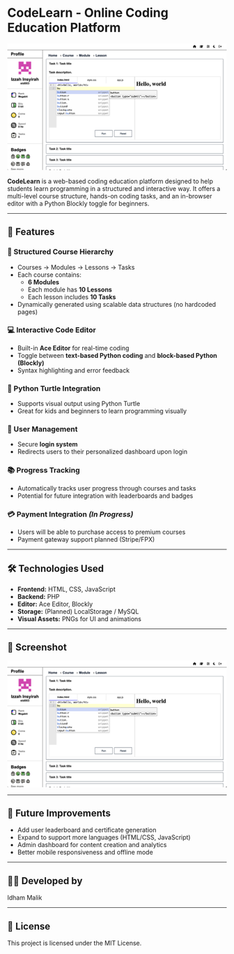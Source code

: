 # CodeLearn - Online Coding Education Platform

![Header](header.png)

**CodeLearn** is a web-based coding education platform designed to help students learn programming in a structured and interactive way. It offers a multi-level course structure, hands-on coding tasks, and an in-browser editor with a Python Blockly toggle for beginners.

---

## 🚀 Features

### 🧩 Structured Course Hierarchy
- Courses → Modules → Lessons → Tasks
- Each course contains:
  - **6 Modules**
  - Each module has **10 Lessons**
  - Each lesson includes **10 Tasks**
- Dynamically generated using scalable data structures (no hardcoded pages)

### 💻 Interactive Code Editor
- Built-in **Ace Editor** for real-time coding
- Toggle between **text-based Python coding** and **block-based Python (Blockly)**
- Syntax highlighting and error feedback

### 🐢 Python Turtle Integration
- Supports visual output using Python Turtle
- Great for kids and beginners to learn programming visually

### 👤 User Management
- Secure **login system**
- Redirects users to their personalized dashboard upon login

### 📚 Progress Tracking
- Automatically tracks user progress through courses and tasks
- Potential for future integration with leaderboards and badges

### 💳 Payment Integration *(In Progress)*
- Users will be able to purchase access to premium courses
- Payment gateway support planned (Stripe/FPX)

---

## 🛠️ Technologies Used

- **Frontend:** HTML, CSS, JavaScript
- **Backend:** PHP
- **Editor:** Ace Editor, Blockly
- **Storage:** (Planned) LocalStorage / MySQL
- **Visual Assets:** PNGs for UI and animations

---

## 📸 Screenshot

![Header](header.png)

---

## 📌 Future Improvements

- Add user leaderboard and certificate generation
- Expand to support more languages (HTML/CSS, JavaScript)
- Admin dashboard for content creation and analytics
- Better mobile responsiveness and offline mode

---

## 🧑‍💻 Developed by
Idham Malik  

---

## 📄 License

This project is licensed under the MIT License.
